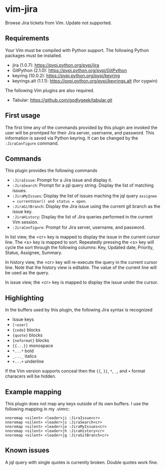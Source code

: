 # vim-jira

Browse Jira tickets from Vim.  Update not supported.

## Requirements

Your Vim must be compiled with Python support.  The following Python packages
must be installed.
* jira (1.0.7): https://pypi.python.org/pypi/jira
* GitPython (2.1.0): https://pypi.python.org/pypi/GitPython
* keyring (10.0.2): https://pypi.python.org/pypi/keyring
* keyrings.alt (1.1.1): https://pypi.python.org/pypi/keyrings.alt (for cygwin)

The following Vim plugins are also required.
* Tabular: https://github.com/godlygeek/tabular.git

## First usage

The first time any of the commands provided by this plugin are invoked the
user will be promtped for their Jira server, username, and password.  This
information is saved via Python keyring.  It can be changed by the
`:JiraConfigure` command.

## Commands

This plugin provides the following commands

* `:JiraIssue`: Prompt for a Jira issue and display it.
* `:JiraSearch`: Prompt for a jql query string.  Display the list of matching issues.
* `:JiraMyIssues`: Display the list of issues maching the jql query `assignee = currentUser() and status = open`.
* `:JiraGitBranch`: Display the Jira issue using the current git branch as the issue key.
* `:JiraHistory`: Display the list of Jira queries performed in the current Vim session.
* `:JiraConfigure`: Prompt for Jira server, username, and password.

In list view, the &lt;cr&gt; key is mapped to display the issue in the current
cursor line.  The &lt;s&gt; key is mapped to sort.  Repeatedly pressing the
&lt;s&gt; key will cycle the sort through the following columns: Key, Updated
date, Priority, Status, Assignee, Summary.

In history view, the &lt;cr&gt; key will re-execute the query in the current
cursor line.  Note that the history view is editable.  The value of the
current line will be used as the query.

In issue view, the &lt;cr&gt; key is mapped to display the issue under the
cursor.

## Highlighting

In the buffers used by this plugin, the following Jira syntax is recognized

* Issue keys
* `[~user]`
* `{code}` blocks
* `{quote}` blocks
* `{noformat}` blocks
* `{{...}}` monospace
* `*...*` bold
* `_..._` italics
* `+...+` underline

If the Vim version supports conceal then the `{{`, `}}`, `*`, `_`, and `+`
format characers will be hidden.

## Example mapping

This plugin does not map any keys outside of its own buffers.  I use the
following mapping in my .vimrc:

    nnoremap <silent> <leader>ji :JiraIssue<cr>
    nnoremap <silent> <leader>js :JiraSearch<cr>
    nnoremap <silent> <leader>jo :JiraMyIssues<cr>
    nnoremap <silent> <leader>jh :JiraHistory<cr>
    nnoremap <silent> <leader>jg :JiraGitBranch<cr>

## Known issues

A jql query with single quotes is currently broken.  Double quotes work fine.


